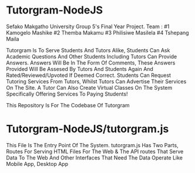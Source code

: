 # Tutorgram-NodeJS
Sefako Makgatho University Group 5's Final Year Project. 
Team : #1 Kamogelo Mashike
       #2 Themba Makamu
       #3 Philisiwe Masilela
       #4 Tshepang Maila
       
Tutorgram Is To Serve Students And Tutors Alike, Students Can Ask Academic Questions And Other Students Including Tutors Can Provide Answers.
Answers Will Be In The Form Of Comments, These Answers Provided Will Be Assesed By Tutors And Students Again And Rated/Reviewed/Upvoted If Deemed Correct.
Students Can Request Tutoring Services From Tutors, Whilst Tutors Can Advertise Their Services On The Site. A Tutor Can Also Create Virtual Classes On The System
Specifically Offering Services To Paying Students!

This Repository Is For The Codebase Of Tutorgram

#   Tutorgram-NodeJS/tutorgram.js

This File Is The Entry Point Of The System. tutorgram.js Has Two Parts, Routes For Serving HTML Files For The Web & The API routes That Serve Data To The Web And Other Interfaces That Need The Data Operate Like Mobile App, Desktop App
